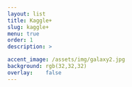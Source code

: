 ```yaml
---
layout: list
title: Kaggle+
slug: kaggle+
menu: true
order: 1
description: >

accent_image: /assets/img/galaxy2.jpg
background: rgb(32,32,32)
overlay:    false
---
```

